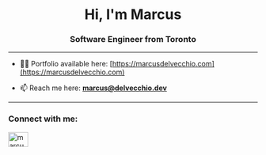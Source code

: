 <h1 align="center">Hi, I'm Marcus</h1>
<h3 align="center">Software Engineer from Toronto</h3>

***

- 👨‍💻 Portfolio available here: [https://marcusdelvecchio.com](https://marcusdelvecchio.com)

- 📫 Reach me here: **marcus@delvecchio.dev**

***

<h3 align="left">Connect with me:</h3>
<p align="left">
<a href="https://linkedin.com/in/marcus-del-vecchio" target="blank"><img align="center" src="https://raw.githubusercontent.com/rahuldkjain/github-profile-readme-generator/master/src/images/icons/Social/linked-in-alt.svg" alt="marcus-del-vecchio" height="30" width="40" /></a>
</p>

